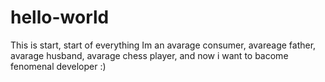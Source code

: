 # hello-world
This is start, start of everything
Im an avarage consumer, avareage father, avarage husband, avarage chess player, and now i want to bacome fenomenal developer :) 
